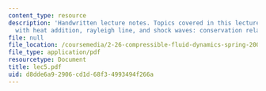 ```yaml
---
content_type: resource
description: 'Handwritten lecture notes. Topics covered in this lecture include flow
  with heat addition, rayleigh line, and shock waves: conservation relations.'
file: null
file_location: /coursemedia/2-26-compressible-fluid-dynamics-spring-2004/d8dde6a92906cd1d68f34993494f266a_lec5.pdf
file_type: application/pdf
resourcetype: Document
title: lec5.pdf
uid: d8dde6a9-2906-cd1d-68f3-4993494f266a
---
```

